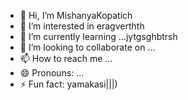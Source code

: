 - 👋 Hi, I’m MishanyaKopatich
- 👀 I’m interested in eragverthth
- 🌱 I’m currently learning ...jytgsghbtrsh
- 💞️ I’m looking to collaborate on ...
- 📫 How to reach me ...
- 😄 Pronouns: ...
- ⚡ Fun fact: yamakasi|||)
<!---
MishanyaKopatich/MishanyaKopatich is a ✨ special ✨ repository because its `README.md` (this file) appears on your GitHub profile.
You can click the Preview link to take a look at your changes.

